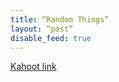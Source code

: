 ```yaml
---
title: “Random Things”
layout: “post”
disable_feed: true
---
```


[Kahoot link](https://create.kahoot.it/share/cogpsy/21f31b93-3855-430e-b1f8-8457fb75781e)
